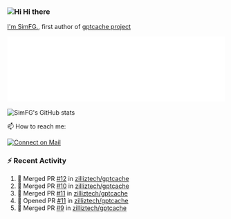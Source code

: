 ### <img src='https://qpluspicture.oss-cn-beijing.aliyuncs.com/6LjjQA/Hi.gif' alt='Hi' width="24"/> Hi there

[I'm SimFG.](https://simfg.github.io/), first author of [gptcache project](https://github.com/zilliztech/gptcache)

![Metrics 👋](/metrics.plugin.followup.user.svg)

![SimFG's GitHub stats](https://github-readme-stats.vercel.app/api?username=SimFG&show_icons=true&theme=radical&count_private=true)

📫 How to reach me:

[![Connect on Mail](https://img.shields.io/badge/Ask%20me-anything-1abc9c.svg)](mailto:1142838399@qq.com)

### :zap: Recent Activity

<!--START_SECTION:activity-->
1. 🎉 Merged PR [#12](https://github.com/zilliztech/gptcache/pull/12) in [zilliztech/gptcache](https://github.com/zilliztech/gptcache)
2. 🎉 Merged PR [#10](https://github.com/zilliztech/gptcache/pull/10) in [zilliztech/gptcache](https://github.com/zilliztech/gptcache)
3. 🎉 Merged PR [#11](https://github.com/zilliztech/gptcache/pull/11) in [zilliztech/gptcache](https://github.com/zilliztech/gptcache)
4. 💪 Opened PR [#11](https://github.com/zilliztech/gptcache/pull/11) in [zilliztech/gptcache](https://github.com/zilliztech/gptcache)
5. 🎉 Merged PR [#9](https://github.com/zilliztech/gptcache/pull/9) in [zilliztech/gptcache](https://github.com/zilliztech/gptcache)
<!--END_SECTION:activity-->

